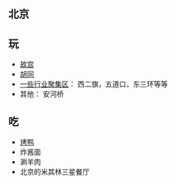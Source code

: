 ## 北京
## 玩
* [故宫](gugong.md)
* [胡同](hutong.md)
* [一些行业聚集区](special.md)： 西二旗，五道口，东三环等等
* 其他： 安河桥

## 吃
* [烤鸭](caoya.md)
* 炸酱面
* 涮羊肉
* 北京的米其林三星餐厅